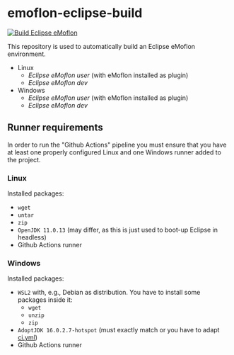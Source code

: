 # emoflon-eclipse-build

[![Build Eclipse eMoflon](https://github.com/maxkratz/emoflon-eclipse-build/actions/workflows/ci.yml/badge.svg?branch=main&event=push)](https://github.com/maxkratz/emoflon-eclipse-build/actions/workflows/ci.yml)

This repository is used to automatically build an Eclipse eMoflon environment.

* Linux
    * *Eclipse eMoflon user* (with eMoflon installed as plugin)
    * *Eclipse eMoflon dev*
* Windows
    * *Eclipse eMoflon user* (with eMoflon installed as plugin)
    * *Eclipse eMoflon dev*


## Runner requirements

In order to run the "Github Actions" pipeline you must ensure that you have at least one properly configured Linux and one Windows runner added to the project.

### Linux

Installed packages:
* `wget`
* `untar`
* `zip`
* `OpenJDK 11.0.13` (may differ, as this is just used to boot-up Eclipse in headless)
* Github Actions runner

### Windows

Installed packages:
* `WSL2` with, e.g., Debian as distribution. You have to install some packages inside it:
    * `wget`
    * `unzip`
    * `zip`
* `AdoptJDK 16.0.2.7-hotspot` (must exactly match or you have to adapt [ci.yml](.github/workflows/ci.yml))
* Github Actions runner
